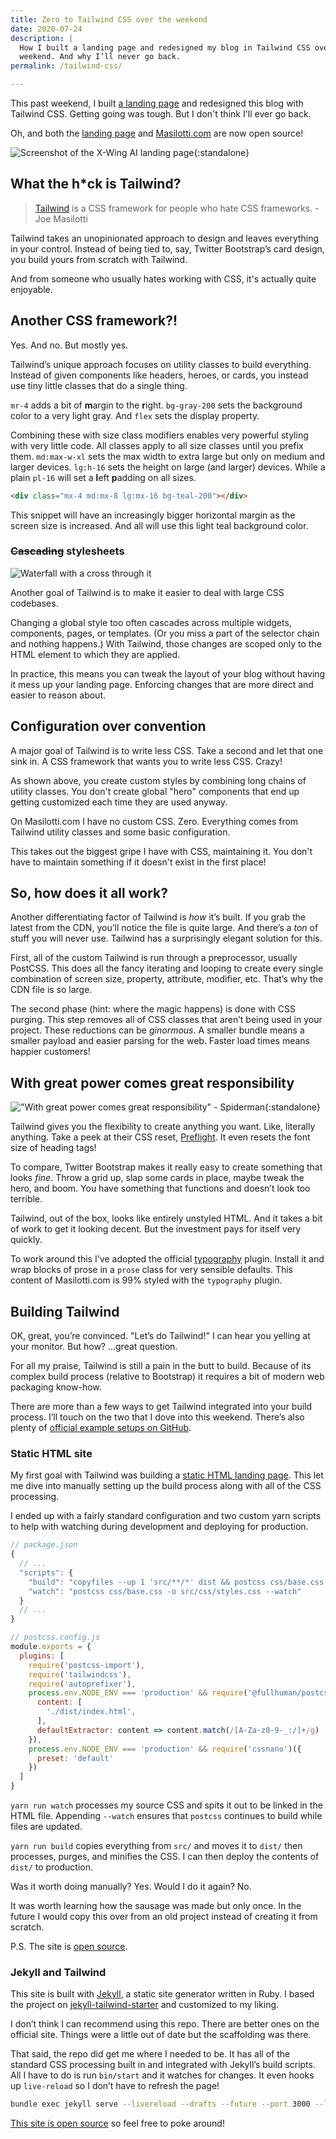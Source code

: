 ```yaml
---
title: Zero to Tailwind CSS over the weekend
date: 2020-07-24
description: |
  How I built a landing page and redesigned my blog in Tailwind CSS over the
  weekend. And why I’ll never go back.
permalink: /tailwind-css/

---
```


This past weekend, I built [a landing page](https://xwing.app) and redesigned this blog with Tailwind CSS. Getting going was tough. But I don't think I'll ever go back.

Oh, and both the [landing page](https://github.com/joemasilotti/x-wing-ai-tailwind) and [Masilotti.com](https://github.com/joemasilotti/masilotti.com-tailwind) are now open source!

![Screenshot of the X-Wing AI landing page](/images/xwing.app.png){:standalone}

## What the h*ck is Tailwind?

> [Tailwind](https://tailwindcss.com) is a CSS framework for people who hate CSS frameworks. - Joe Masilotti

Tailwind takes an unopinionated approach to design and leaves everything in your control. Instead of being tied to, say, Twitter Bootstrap’s card design, you build yours from scratch with Tailwind.

And from someone who usually hates working with CSS, it's actually quite enjoyable.

## Another CSS framework?!

Yes. And no. But mostly yes.

Tailwind’s unique approach focuses on utility classes to build everything. Instead of given components like headers, heroes, or cards, you instead use tiny little classes that do a single thing.

`mr-4` adds a bit of **m**argin to the **r**ight. `bg-gray-200` sets the background color to a very light gray. And `flex` sets the display property.

Combining these with size class modifiers enables very powerful styling with very little code. All classes apply to all size classes until you prefix them. `md:max-w-xl` sets the max width to extra large but only on medium and larger devices. `lg:h-16` sets the height on large (and larger) devices. While a plain `pl-16` will set a **l**eft **p**adding on all sizes.

```html
<div class="mx-4 md:mx-8 lg:mx-16 bg-teal-200"></div>
```

This snippet will have an increasingly bigger horizontal margin as the screen size is increased. And all will use this light teal background color.

### ~~Cascading~~ stylesheets

![Waterfall with a cross through it](/images/cascading-stylesheets.png)

Another goal of Tailwind is to make it easier to deal with large CSS codebases.

Changing a global style too often cascades across multiple widgets, components, pages, or templates. (Or you miss a part of the selector chain and nothing happens.) With Tailwind, those changes are scoped only to the HTML element to which they are applied.

In practice, this means you can tweak the layout of your blog without having it mess up your landing page. Enforcing changes that are more direct and easier to reason about.

## Configuration over convention

A major goal of Tailwind is to write less CSS. Take a second and let that one sink in. A CSS framework that wants you to write less CSS. Crazy!

As shown above, you create custom styles by combining long chains of utility classes. You don't create global "hero" components that end up getting customized each time they are used anyway.

On Masilotti.com I have no custom CSS. Zero. Everything comes from Tailwind utility classes and some basic configuration.

This takes out the biggest gripe I have with CSS, maintaining it. You don't have to maintain something if it doesn't exist in the first place!

## So, how does it all work?

Another differentiating factor of Tailwind is *how* it’s built. If you grab the latest from the CDN, you’ll notice the file is quite large. And there’s a *ton* of stuff you will never use. Tailwind has a surprisingly elegant solution for this.

First, all of the custom Tailwind is run through a preprocessor, usually PostCSS. This does all the fancy iterating and looping to create every single combination of screen size, property, attribute, modifier, etc. That’s why the CDN file is so large.

The second phase (hint: where the magic happens) is done with CSS purging. This step removes all of CSS classes that aren’t being used in your project. These reductions can be *ginormous*. A smaller bundle means a smaller payload and easier parsing for the web. Faster load times means happier customers!

## With great power comes great responsibility

!["With great power comes great responsibility" - Spiderman](/images/spiderman.png){:standalone}

Tailwind gives you the flexibility to create anything you want. Like, literally anything. Take a peek at their CSS reset, [Preflight](https://tailwindcss.com/docs/preflight/). It even resets the font size of heading tags!

To compare, Twitter Bootstrap makes it really easy to create something that looks *fine*. Throw a grid up, slap some cards in place, maybe tweak the hero, and boom. You have something that functions and doesn’t look too terrible.

Tailwind, out of the box, looks like entirely unstyled HTML. And it takes a bit of work to get it looking decent. But the investment pays for itself very quickly.

To work around this I've adopted the official [typography](https://tailwindcss.com/docs/preflight/) plugin. Install it and wrap blocks of prose in a `prose` class for very sensible defaults. This content of Masilotti.com is 99% styled with the `typography` plugin.

## Building Tailwind

OK, great, you’re convinced. "Let’s do Tailwind!" I can hear you yelling at your monitor. But how? …great question.

For all my praise, Tailwind is still a pain in the butt to build. Because of its complex build process (relative to Bootstrap) it requires a bit of modern web packaging know-how.

There are more than a few ways to get Tailwind integrated into your build process. I’ll touch on the two that I dove into this weekend. There’s also plenty of [official example setups on GitHub](https://github.com/tailwindlabs/tailwindcss-setup-examples).

### Static HTML site

My first goal with Tailwind was building a [static HTML landing page](https://xwing.app). This let me dive into manually setting up the build process along with all of the CSS processing.

I ended up with a fairly standard configuration and two custom yarn scripts to help with watching during development and deploying for production.

```javascript
// package.json
{
  // ...
  "scripts": {
    "build": "copyfiles --up 1 'src/**/*' dist && postcss css/base.css -o dist/css/styles.css --env production",
    "watch": "postcss css/base.css -o src/css/styles.css --watch"
  }
  // ...
}
```

```javascript
// postcss.config.js
module.exports = {
  plugins: [
    require('postcss-import'),
    require('tailwindcss'),
    require('autoprefixer'),
    process.env.NODE_ENV === 'production' && require('@fullhuman/postcss-purgecss')({
      content: [
        './dist/index.html',
      ],
      defaultExtractor: content => content.match(/[A-Za-z0-9-_:/]+/g) || []
    }),
    process.env.NODE_ENV === 'production' && require('cssnano')({
      preset: 'default'
    })
  ]
}
```

`yarn run watch` processes my source CSS and spits it out to be linked in the HTML file. Appending `--watch` ensures that `postcss` continues to build while files are updated.

 `yarn run build` copies everything from `src/` and moves it to `dist/` then processes, purges, and minifies the CSS. I can then deploy the contents of `dist/` to production.

Was it worth doing manually? Yes. Would I do it again? No.

It was worth learning how the sausage was made but only once. In the future I would copy this over from an old project instead of creating it from scratch.

P.S. The site is [open source](https://github.com/joemasilotti/x-wing-ai-tailwind).

### Jekyll and Tailwind

This site is built with [Jekyll](https://jekyllrb.com), a static site generator written in Ruby. I based the project on [jekyll-tailwind-starter](https://github.com/mhanberg/jekyll-tailwind-starter) and customized to my liking.

I don’t think I can recommend using this repo. There are better ones on the official site. Things were a little out of date but the scaffolding was there.

That said, the repo did get me where I needed to be. It has all of the standard CSS processing built in and integrated with Jekyll’s build scripts. All I have to do is run `bin/start` and it watches for changes. It even hooks up `live-reload` so I don’t have to refresh the page!

```bash
bundle exec jekyll serve --livereload --drafts --future --port 3000 --livereload_port 35729 "$@"
```

[This site is open source](https://github.com/joemasilotti/masilotti.com-tailwind) so feel free to poke around!
